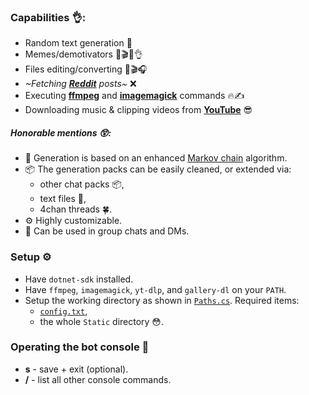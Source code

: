 ### Capabilities 👌:
- Random text generation 💬
- Memes/demotivators 📸🎬😂👌
- Files editing/converting 📸🎬🎧
- _~Fetching **[Reddit]** posts~_ ❌
- Executing **[ffmpeg]** and **[imagemagick]** commands 🔥✍️
- Downloading music & clipping videos from **[YouTube]** 😎

##### Honorable mentions 😲:
- 💬 Generation is based on an enhanced [Markov chain] algorithm.
- 📦 The generation packs can be easily cleaned, or extended via:
  - other chat packs 📦,
  - text files 📄,
  - 4chan threads 🍀.
- ⚙️ Highly customizable.
- 💭 Can be used in group chats and DMs.

### Setup ⚙️
- Have `dotnet-sdk` installed.
- Have `ffmpeg`, `imagemagick`, `yt-dlp`, and `gallery-dl` on your `PATH`.
- Setup the working directory as shown in [`Paths.cs`](src/Backrooms/Static/Paths.cs). Required items:
  - [`config.txt`](config-example.txt),
  - the whole `Static` directory 😳.

### Operating the bot console 💬
- **s** - save + exit (optional).
- **/** - list all other console commands.

[Reddit]: <https://www.reddit.com/>
[YouTube]: <https://youtu.be/dQw4w9WgXcQ>
[ffmpeg]: <https://ffmpeg.org/ffmpeg-filters.html>
[imagemagick]: <https://imagemagick.org/script/command-line-options.php>
[Markov chain]: <https://en.wikipedia.org/wiki/Markov_chain>
